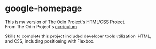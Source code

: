 # google-homepage

This is my version of The Odin Project's HTML/CSS Project.  
From The Odin Project's [curriculum](http://www.theodinproject.com/courses/web-development-101/lessons/html-css)

Skills to complete this project included developer tools utilization, HTML, and CSS, including positioning with Flexbox.
